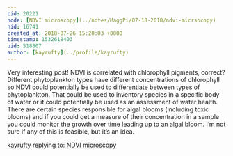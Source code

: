 ```yaml
---
cid: 20221
node: [NDVI microscopy](../notes/MaggPi/07-18-2018/ndvi-micrsocopy)
nid: 16741
created_at: 2018-07-26 15:20:03 +0000
timestamp: 1532618403
uid: 518807
author: [kayrufty](../profile/kayrufty)
---
```


Very interesting post! NDVI is correlated with chlorophyll pigments, correct? Different phytoplankton types have different concentrations of chlorophyll so NDVI could potentially be used to differentiate between types of phytoplankton. That could be used to inventory species in a specific body of water or it could potentially be used as an assessment of water health. There are certain species responsible for algal blooms (including toxic blooms) and if you could get a measure of their concentration in a sample you could monitor the growth over time leading up to an algal bloom. I’m not sure if any of this is feasible, but it’s an idea.

[kayrufty](../profile/kayrufty) replying to: [NDVI microscopy](../notes/MaggPi/07-18-2018/ndvi-micrsocopy)

